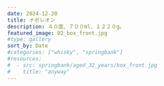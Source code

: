 ```yaml
---
date: 2024-12-20
title: ナポレオン
description: ４０度、７００ml、１２２０g。
featured_image: 02_box_front.jpg
#type: gallery
sort_by: Date
#categories: ["whisky", "springbank"]
#resources:
#  - src: springbank/aged_32_years/box_front.jpg
#    title: "anyway"
---
```

